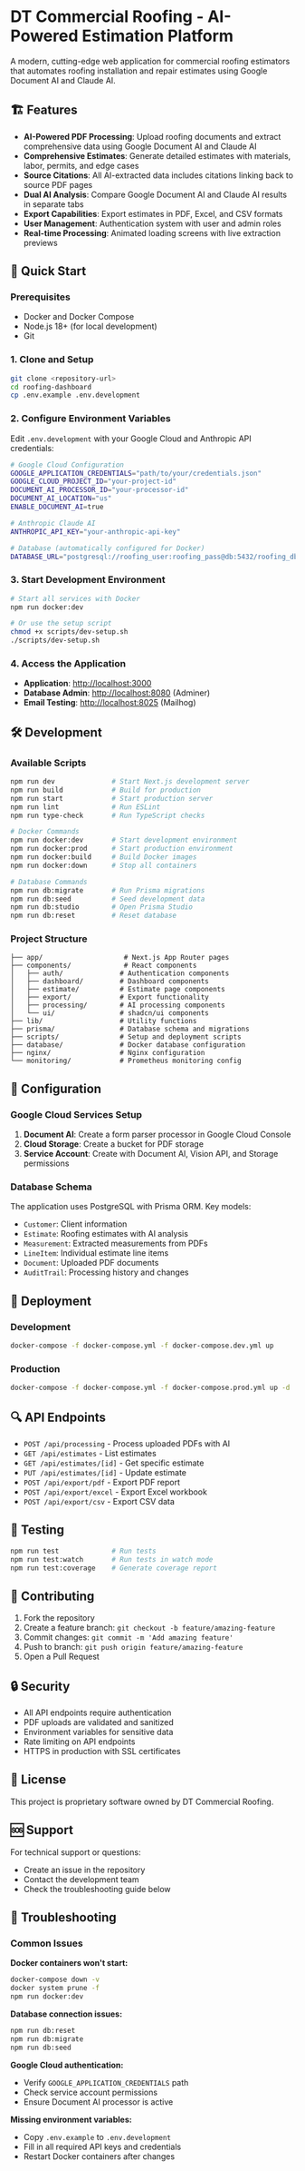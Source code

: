 # DT Commercial Roofing - AI-Powered Estimation Platform

A modern, cutting-edge web application for commercial roofing estimators that
automates roofing installation and repair estimates using Google Document AI and
Claude AI.

## 🏗️ Features

- **AI-Powered PDF Processing**: Upload roofing documents and extract
  comprehensive data using Google Document AI and Claude AI
- **Comprehensive Estimates**: Generate detailed estimates with materials,
  labor, permits, and edge cases
- **Source Citations**: All AI-extracted data includes citations linking back
  to source PDF pages
- **Dual AI Analysis**: Compare Google Document AI and Claude AI results in
  separate tabs
- **Export Capabilities**: Export estimates in PDF, Excel, and CSV formats
- **User Management**: Authentication system with user and admin roles
- **Real-time Processing**: Animated loading screens with live extraction
  previews

## 🚀 Quick Start

### Prerequisites

- Docker and Docker Compose
- Node.js 18+ (for local development)
- Git

### 1. Clone and Setup

```bash
git clone <repository-url>
cd roofing-dashboard
cp .env.example .env.development
```

### 2. Configure Environment Variables

Edit `.env.development` with your Google Cloud and Anthropic API credentials:

```bash
# Google Cloud Configuration
GOOGLE_APPLICATION_CREDENTIALS="path/to/your/credentials.json"
GOOGLE_CLOUD_PROJECT_ID="your-project-id"
DOCUMENT_AI_PROCESSOR_ID="your-processor-id"
DOCUMENT_AI_LOCATION="us"
ENABLE_DOCUMENT_AI=true

# Anthropic Claude AI
ANTHROPIC_API_KEY="your-anthropic-api-key"

# Database (automatically configured for Docker)
DATABASE_URL="postgresql://roofing_user:roofing_pass@db:5432/roofing_db"
```

### 3. Start Development Environment

```bash
# Start all services with Docker
npm run docker:dev

# Or use the setup script
chmod +x scripts/dev-setup.sh
./scripts/dev-setup.sh
```

### 4. Access the Application

- **Application**: <http://localhost:3000>
- **Database Admin**: <http://localhost:8080> (Adminer)
- **Email Testing**: <http://localhost:8025> (Mailhog)

## 🛠️ Development

### Available Scripts

```bash
npm run dev              # Start Next.js development server
npm run build            # Build for production
npm run start            # Start production server
npm run lint             # Run ESLint
npm run type-check       # Run TypeScript checks

# Docker Commands
npm run docker:dev       # Start development environment
npm run docker:prod      # Start production environment
npm run docker:build     # Build Docker images
npm run docker:down      # Stop all containers

# Database Commands
npm run db:migrate       # Run Prisma migrations
npm run db:seed          # Seed development data
npm run db:studio        # Open Prisma Studio
npm run db:reset         # Reset database
```

### Project Structure

```text
├── app/                    # Next.js App Router pages
├── components/             # React components
│   ├── auth/              # Authentication components
│   ├── dashboard/         # Dashboard components
│   ├── estimate/          # Estimate page components
│   ├── export/            # Export functionality
│   ├── processing/        # AI processing components
│   └── ui/                # shadcn/ui components
├── lib/                   # Utility functions
├── prisma/                # Database schema and migrations
├── scripts/               # Setup and deployment scripts
├── database/              # Docker database configuration
├── nginx/                 # Nginx configuration
└── monitoring/            # Prometheus monitoring config
```

## 🔧 Configuration

### Google Cloud Services Setup

1. **Document AI**: Create a form parser processor in Google Cloud Console
2. **Cloud Storage**: Create a bucket for PDF storage
3. **Service Account**: Create with Document AI, Vision API, and Storage permissions

### Database Schema

The application uses PostgreSQL with Prisma ORM. Key models:

- `Customer`: Client information
- `Estimate`: Roofing estimates with AI analysis
- `Measurement`: Extracted measurements from PDFs
- `LineItem`: Individual estimate line items
- `Document`: Uploaded PDF documents
- `AuditTrail`: Processing history and changes

## 🚢 Deployment

### Development

```bash
docker-compose -f docker-compose.yml -f docker-compose.dev.yml up
```

### Production

```bash
docker-compose -f docker-compose.yml -f docker-compose.prod.yml up -d
```

## 🔍 API Endpoints

- `POST /api/processing` - Process uploaded PDFs with AI
- `GET /api/estimates` - List estimates
- `GET /api/estimates/[id]` - Get specific estimate
- `PUT /api/estimates/[id]` - Update estimate
- `POST /api/export/pdf` - Export PDF report
- `POST /api/export/excel` - Export Excel workbook
- `POST /api/export/csv` - Export CSV data

## 🧪 Testing

```bash
npm run test             # Run tests
npm run test:watch       # Run tests in watch mode
npm run test:coverage    # Generate coverage report
```

## 📝 Contributing

1. Fork the repository
2. Create a feature branch: `git checkout -b feature/amazing-feature`
3. Commit changes: `git commit -m 'Add amazing feature'`
4. Push to branch: `git push origin feature/amazing-feature`
5. Open a Pull Request

## 🔒 Security

- All API endpoints require authentication
- PDF uploads are validated and sanitized
- Environment variables for sensitive data
- Rate limiting on API endpoints
- HTTPS in production with SSL certificates

## 📄 License

This project is proprietary software owned by DT Commercial Roofing.

## 🆘 Support

For technical support or questions:

- Create an issue in the repository
- Contact the development team
- Check the troubleshooting guide below

## 🔧 Troubleshooting

### Common Issues

**Docker containers won't start:**
```bash
docker-compose down -v
docker system prune -f
npm run docker:dev
```

**Database connection issues:**
```bash
npm run db:reset
npm run db:migrate
npm run db:seed
```

**Google Cloud authentication:**

- Verify `GOOGLE_APPLICATION_CREDENTIALS` path
- Check service account permissions
- Ensure Document AI processor is active

**Missing environment variables:**

- Copy `.env.example` to `.env.development`
- Fill in all required API keys and credentials
- Restart Docker containers after changes
